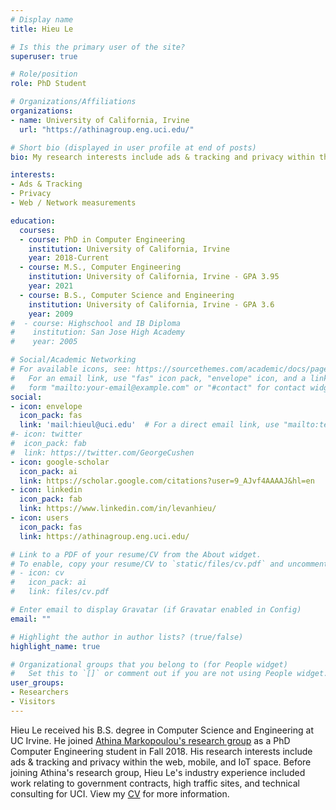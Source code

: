 ```yaml
---
# Display name
title: Hieu Le

# Is this the primary user of the site?
superuser: true

# Role/position
role: PhD Student

# Organizations/Affiliations
organizations:
- name: University of California, Irvine
  url: "https://athinagroup.eng.uci.edu/"

# Short bio (displayed in user profile at end of posts)
bio: My research interests include ads & tracking and privacy within the web,mobile, and IoT space.

interests:
- Ads & Tracking
- Privacy
- Web / Network measurements

education:
  courses:
  - course: PhD in Computer Engineering
    institution: University of California, Irvine 
    year: 2018-Current
  - course: M.S., Computer Engineering
    institution: University of California, Irvine - GPA 3.95
    year: 2021
  - course: B.S., Computer Science and Engineering
    institution: University of California, Irvine - GPA 3.6
    year: 2009
#  - course: Highschool and IB Diploma
#    institution: San Jose High Academy
#    year: 2005

# Social/Academic Networking
# For available icons, see: https://sourcethemes.com/academic/docs/page-builder/#icons
#   For an email link, use "fas" icon pack, "envelope" icon, and a link in the
#   form "mailto:your-email@example.com" or "#contact" for contact widget.
social:
- icon: envelope
  icon_pack: fas
  link: 'mail:hieul@uci.edu'  # For a direct email link, use "mailto:test@example.org".
#- icon: twitter
#  icon_pack: fab
#  link: https://twitter.com/GeorgeCushen
- icon: google-scholar
  icon_pack: ai
  link: https://scholar.google.com/citations?user=9_AJvf4AAAAJ&hl=en
- icon: linkedin
  icon_pack: fab
  link: https://www.linkedin.com/in/levanhieu/
- icon: users
  icon_pack: fas
  link: https://athinagroup.eng.uci.edu/

# Link to a PDF of your resume/CV from the About widget.
# To enable, copy your resume/CV to `static/files/cv.pdf` and uncomment the lines below.
# - icon: cv
#   icon_pack: ai
#   link: files/cv.pdf

# Enter email to display Gravatar (if Gravatar enabled in Config)
email: ""

# Highlight the author in author lists? (true/false)
highlight_name: true

# Organizational groups that you belong to (for People widget)
#   Set this to `[]` or comment out if you are not using People widget.
user_groups:
- Researchers
- Visitors
---
```


Hieu Le received his B.S. degree in Computer Science and Engineering at UC Irvine. He joined [Athina Markopoulou's research group](https://athinagroup.eng.uci.edu/) as a PhD Computer Engineering student in Fall 2018. His research interests include ads & tracking and privacy within the web, mobile, and IoT space. Before joining Athina's research group, Hieu Le's industry experience included work relating to government contracts, high traffic sites, and technical consulting for UCI. View my [CV](https://drive.google.com/file/d/1QzYKxQLLfWtlrUyTb1jv4QEvf-j7FROf/view?usp=sharing) for more information.
